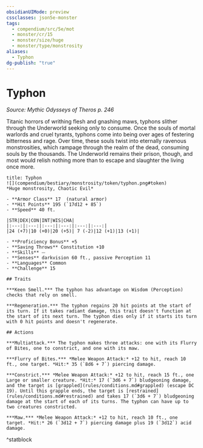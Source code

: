 ```yaml
---
obsidianUIMode: preview
cssclasses: json5e-monster
tags:
  - compendium/src/5e/mot
  - monster/cr/15
  - monster/size/huge
  - monster/type/monstrosity
aliases:
  - Typhon
dg-publish: "true"
---
```

# Typhon
*Source: Mythic Odysseys of Theros p. 246*  

Titanic horrors of writhing flesh and gnashing maws, typhons slither through the Underworld seeking only to consume. Once the souls of mortal warlords and cruel tyrants, typhons come into being over ages of festering bitterness and rage. Over time, these souls twist into eternally ravenous monstrosities, which rampage through the realm of the dead, consuming souls by the thousands. The Underworld remains their prison, though, and most would relish nothing more than to escape and slaughter the living once more.

```ad-statblock
title: Typhon
![](compendium/bestiary/monstrosity/token/typhon.png#token)
*Huge monstrosity, Chaotic Evil*

- **Armor Class** 17  (natural armor)
- **Hit Points** 195 (`17d12 + 85`)
- **Speed** 40 ft.

|STR|DEX|CON|INT|WIS|CHA|
|:---:|:---:|:---:|:---:|:---:|:---:|
|24 (+7)|10 (+0)|20 (+5)| 7 (-2)|12 (+1)|13 (+1)|

- **Proficiency Bonus** +5
- **Saving Throws** Constitution +10
- **Skills** ⏤
- **Senses** darkvision 60 ft., passive Perception 11
- **Languages** Common
- **Challenge** 15

## Traits

***Keen Smell.*** The typhon has advantage on Wisdom (Perception) checks that rely on smell.

***Regeneration.*** The typhon regains 20 hit points at the start of its turn. If it takes radiant damage, this trait doesn't function at the start of its next turn. The typhon dies only if it starts its turn with 0 hit points and doesn't regenerate.

## Actions

***Multiattack.*** The typhon makes three attacks: one with its Flurry of Bites, one to constrict, and one with its maw.

***Flurry of Bites.*** *Melee Weapon Attack:* +12 to hit, reach 10 ft., one target. *Hit:* 35 (`8d6 + 7`) piercing damage.

***Constrict.*** *Melee Weapon Attack:* +12 to hit, reach 15 ft., one Large or smaller creature. *Hit:* 17 (`3d6 + 7`) bludgeoning damage, and the target is [grappled](rules/conditions.md#grappled) (escape DC 19). Until this grapple ends, the target is [restrained](rules/conditions.md#restrained) and takes 17 (`3d6 + 7`) bludgeoning damage at the start of each of its turns. The typhon can have up to two creatures constricted.

***Maw.*** *Melee Weapon Attack:* +12 to hit, reach 10 ft., one target. *Hit:* 26 (`3d12 + 7`) piercing damage plus 19 (`3d12`) acid damage.
```
^statblock